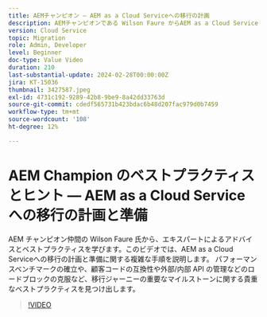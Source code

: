 ```yaml
---
title: AEMチャンピオン — AEM as a Cloud Serviceへの移行の計画
description: AEMチャンピオンである Wilson Faure からAEM as a Cloud Serviceへの移行の準備と計画に関する専門家のアドバイスを受けます。
version: Cloud Service
topic: Migration
role: Admin, Developer
level: Beginner
doc-type: Value Video
duration: 210
last-substantial-update: 2024-02-28T00:00:00Z
jira: KT-15036
thumbnail: 3427587.jpeg
exl-id: 4731c192-9289-42b8-9be9-8a42dd33763d
source-git-commit: cdedf565731b423bdac6b48d207fac979d0b7459
workflow-type: tm+mt
source-wordcount: '108'
ht-degree: 12%

---
```


# AEM Champion のベストプラクティスとヒント — AEM as a Cloud Serviceへの移行の計画と準備

AEM チャンピオン仲間の Wilson Faure 氏から、エキスパートによるアドバイスとベストプラクティスを学びます。このビデオでは、AEM as a Cloud Serviceへの移行の計画と準備に関する複雑な手順を説明します。 パフォーマンスベンチマークの確立や、顧客コードの互換性や外部/内部 API の管理などのロードブロックの克服など、移行ジャーニーの重要なマイルストーンに関する貴重なベストプラクティスを見つけ出します。

>[!VIDEO](https://video.tv.adobe.com/v/3427587/?learn=on)
